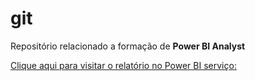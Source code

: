 # git

Repositório relacionado a formação de **Power BI Analyst**


[Clique aqui para visitar o relatório no Power BI serviço: ](https://app.powerbi.com/groups/me/reports/839d7739-ecf9-4ef8-98b7-5075a8ac3d7d/ReportSection?experience=power-bi&bookmarkGuid=Bookmark1c1619b43890aa6ec5ae)